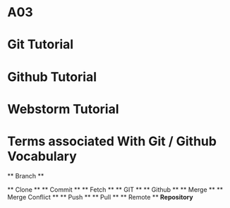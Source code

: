# A03


# Git Tutorial


# Github Tutorial


# Webstorm Tutorial

# Terms associated With Git / Github Vocabulary 
** Branch **

** Clone **
** Commit ** 
** Fetch ** 
** GIT ** 
** Github ** 
** Merge **
** Merge Conflict ** 
** Push ** 
** Pull **
** Remote **
**Repository**


